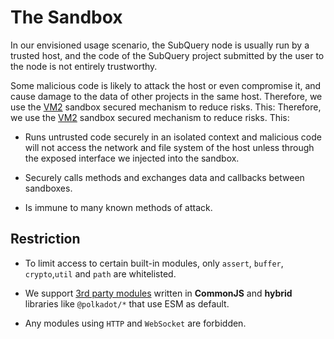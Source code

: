# The Sandbox

In our envisioned usage scenario, the SubQuery node is usually run by a trusted host, and the code of the SubQuery project submitted by the user to the node is not entirely trustworthy.

Some malicious code is likely to attack the host or even compromise it, and cause damage to the data of other projects in the same host. Therefore, we use the [VM2](https://www.npmjs.com/package/vm2) sandbox secured mechanism to reduce risks. This: Therefore, we use the [VM2](https://www.npmjs.com/package/vm2) sandbox secured mechanism to reduce risks. This:

- Runs untrusted code securely in an isolated context and malicious code will not access the network and file system of the host unless through the exposed interface we injected into the sandbox.

- Securely calls methods and exchanges data and callbacks between sandboxes.

- Is immune to many known methods of attack.


## Restriction

- To limit access to certain built-in modules, only `assert`, `buffer`, `crypto`,`util` and `path` are whitelisted.

- We support [3rd party modules](../create/mapping.md#third-party-libraries) written in **CommonJS** and **hybrid** libraries like `@polkadot/*` that use ESM as default.

- Any modules using `HTTP` and `WebSocket` are forbidden.
